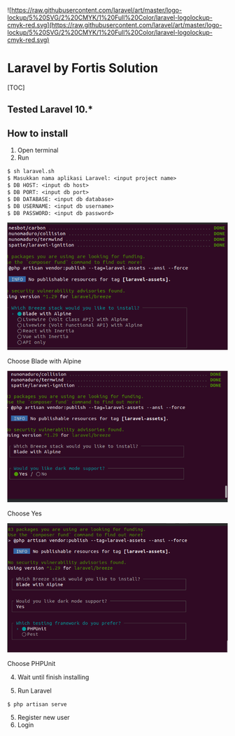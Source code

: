 ![https://raw.githubusercontent.com/laravel/art/master/logo-lockup/5%20SVG/2%20CMYK/1%20Full%20Color/laravel-logolockup-cmyk-red.svg](https://raw.githubusercontent.com/laravel/art/master/logo-lockup/5%20SVG/2%20CMYK/1%20Full%20Color/laravel-logolockup-cmyk-red.svg)

# Laravel by Fortis Solution

[TOC]

## Tested Laravel 10.*

## How to install

1. Open terminal
2. Run 

```shell
$ sh laravel.sh
$ Masukkan nama aplikasi Laravel: <input project name>
$ DB HOST: <input db host>
$ DB PORT: <input db port>
$ DB DATABASE: <input db database>
$ DB USERNAME: <input db username>
$ DB PASSWORD: <input db password>
```

<img src="./images/2024-03-01_10-41.png" alt="images/2024-03-01_10-41.png" style="zoom:80%;" />

Choose Blade with Alpine

<img src="./images/2024-03-01_10-41_1.png" alt="images/2024-03-01_10-41.png" style="zoom:80%;" />

Choose Yes

<img src="./images/2024-03-01_10-41_2.png" alt="images/2024-03-01_10-41.png" style="zoom:80%;" />

Choose PHPUnit

4. Wait until finish installing

4. Run Laravel

```shell
$ php artisan serve
```

5. Register new user
6. Login